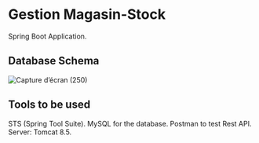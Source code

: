 # Gestion Magasin-Stock

Spring Boot Application.

## Database Schema

![Capture d’écran (250)](https://user-images.githubusercontent.com/73407173/172189253-57678758-c100-487c-a01e-0d3c24509616.png)


## Tools to be used
STS (Spring Tool Suite).
MySQL for the database.
Postman to test Rest API.
Server: Tomcat 8.5.
